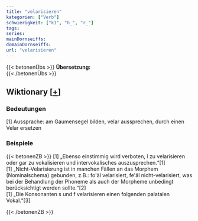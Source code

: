 ```yaml
---
title: "velarisieren"
kategorien: ["Verb"]
schwierigkeit: ["k1", "h_", "r_"]
tags:
series:
mainDornseiffs:
domainDornseiffs:
url: "velarisieren"
---
```


{{< betonenÜbs >}}
**Übersetzung:**  
{{< /betonenÜbs >}}

## Wiktionary [[+](https://de.wiktionary.org/wiki/velarisieren)]

### Bedeutungen
[1] Aussprache: am Gaumensegel bilden, velar aussprechen, durch einen Velar ersetzen  

### Beispiele
{{< betonenZB >}}
[1] „Ebenso einstimmig wird verboten, l zu velarisieren oder gar zu vokalisieren und intervokalisches <h> auszusprechen.“[1]  
[1] „Nicht-Velarisierung ist in manchen Fällen an das Morphem (Nominalschema) gebunden, z.B.: fo'äl velarisiert, fe'äl nicht-velarisiert, was bei der Behandlung der Phoneme als auch der Morpheme unbedingt berücksichtigt werden sollte.“[2]  
[1] „Die Konsonanten s und f velarisieren einen folgenden palatalen Vokal.“[3]  

{{< /betonenZB >}}

